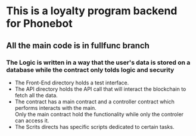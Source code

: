 <h1>This is a loyalty program backend for Phonebot</h1>
  <h2>All the main code is in fullfunc branch</h2>
  <h3>The Logic is written in a way that the user's data is stored on a database while the contract only tolds logic and security</h3>
  <ul>
  <li>The Front-End directory holds a test interface.</li>
  <li>The API directory holds the API call that will interact the blockchain to fetch all the data.</li>
  <li>The contract has a main contract and a controller contract which performs interacts with the main. <br>
  Only the main contract hold the functionality while only the controler can access it.
  </li>
  <li>The Scrits directs has specific scripts dedicated to certain tasks.</li>
</ul>
